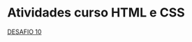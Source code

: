 # Atividades curso HTML e CSS
<a href="https://samucspop.github.io/Atividades-curso-HTML-e-CSS/desafios/desafios%20010/desafio%20010.html
 "> DESAFIO 10</a>

